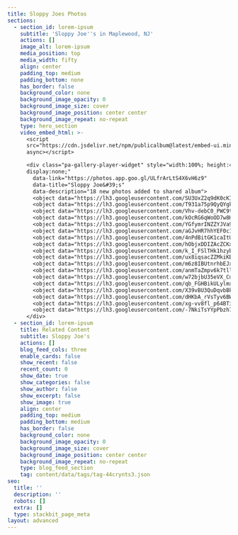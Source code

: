 ```yaml
---
title: Sloppy Joes Photos
sections:
  - section_id: lorem-ipsum
    subtitle: 'Sloppy Joe''s in Maplewood, NJ'
    actions: []
    image_alt: lorem-ipsum
    media_position: top
    media_width: fifty
    align: center
    padding_top: medium
    padding_bottom: none
    has_border: false
    background_color: none
    background_image_opacity: 0
    background_image_size: cover
    background_image_position: center center
    background_image_repeat: no-repeat
    type: hero_section
    video_embed_html: >-
      <script
      src="https://cdn.jsdelivr.net/npm/publicalbum@latest/embed-ui.min.js"
      async></script>

      <div class="pa-gallery-player-widget" style="width:100%; height:480px;
      display:none;"
        data-link="https://photos.app.goo.gl/ULfrArLtS4X6vH6z9"
        data-title="Sloppy Joe&#39;s"
        data-description="18 new photos added to shared album">
        <object data="https://lh3.googleusercontent.com/SU3UxZ2q9dK0cKIeHvcADjUeaBSsp_I7CR4Bvg4oGfl1E1qsQoMypGi7B6HU6RQ9xE7htm9EM2_5ZmjcTixjnWFxc4edtWrdMn38eeDMBNYgEj2YqxVRU-ijop7flIZEwuJknuI0=w1920-h1080"></object>
        <object data="https://lh3.googleusercontent.com/T931a75p9QyQYgkhmVTslpMjbPKhN23SUEWU9WDmHyXQud9eW8uTy6Hv3ghdkulsIajzy-YN5xlmnXrsVtfcjdsjctnDsb2off6DG24k_lRyT5qlCp0goZfvNKNEBUURZefAi_Ej=w1920-h1080"></object>
        <object data="https://lh3.googleusercontent.com/Vhv-debC0_PWC9tN0OSM9pO5ScKXB1B_TwlheFXn4r7idYrBcjO6qSOJrRl5FzzVY6-nJyNfC6bJpAXfPijWajqQHGSTzKn6IhuHv-V2SVB1Si0Fyak9qft5XzKLmQ-iCCilIDyz=w1920-h1080"></object>
        <object data="https://lh3.googleusercontent.com/kOcRG6qWoOD7w8HMvTJ2pvgkyV55p-smt6Lf9IaE0wYLsEnOJ-8O258Rx1eHtf7dJ2Xirp7RGKY9VySVBGw9ajeYRo9SGj90iCPvZGXc4bijr-lTOlUImw9OgflOdSFE3WtV3XlY=w1920-h1080"></object>
        <object data="https://lh3.googleusercontent.com/YGfymrINZZYJVa9f7rve-4bS24bGa-7imqfXwnhkNNcWLZ6WHq16ZUWzieVgH5HJGydA8Hbjfjgq4Ys81W3lWNEX1IHqqCVuwsjNjqYXPUyP0Bhui-kifG2I9w9cOmIthaYYDWuE=w1920-h1080"></object>
        <object data="https://lh3.googleusercontent.com/aGJvHR7hhYEF0c1ik_BpU-6b9ROExPIs6TTvXKnZSHVmMRtd2rUUvBxc_lczPQ6yFI0VWY0gLSIJq1mTStbXkDAlPfSyARaFNkTLcyDw6JYXLfaDx_9tttny8hnFTIzRN_Tyu52o=w1920-h1080"></object>
        <object data="https://lh3.googleusercontent.com/4nPdBitGK1caItUsJfz5g-aAv9IDT0MZClQBG82u4d-ab3ePzVsZ6fziFO0Xx-j6Rmpps5WwzArLcWEJw4XV9PWSKZoJBFfb6IGidmzgkUvoaBmxndoHxPss6FqOoKSmhh6jAdNR=w1920-h1080"></object>
        <object data="https://lh3.googleusercontent.com/hObjxDDIZAcZCKxgxe2hpxaVwosc6HyOA03umICZaYJ2x4cLTdC5waA--qX2mDEkU1FONCExItxPmreX8JiNdXq2ptdKMCzZkGui2eOcyiKOxEh9y8M6fCDlEu7-BtjR0GEMZJGf=w1920-h1080"></object>
        <object data="https://lh3.googleusercontent.com/k_I_FSlTHk1hzybkG80_wE2qSDIEva2azrvF7MCQvB1sIUY-J7DsVDI4bMowfV2-tpY_5b8sFcQvq6acTwEA0o4NA_HeOa5_nydbKDIu-drnazLQsy61IgLsJ4xI6UHu_DA_yFqi=w1920-h1080"></object>
        <object data="https://lh3.googleusercontent.com/ux8iqsacZZMkiKBsORR5YP-D48euNZwxLb3hlu0Vs2h4lqYB4cx4OmhdaTA4CFGF-NB3A43qcv-GIgOPdAcmOuQIVHyUOqUcWsbUPFAH1iplsPOfU4ZZ6-XDvEa0Y-VF8L9HSTxz=w1920-h1080"></object>
        <object data="https://lh3.googleusercontent.com/m6z8IBUtnrhbEJxjhfI3an40rd2GixbvJVu_RN5DhTWPgdhT41F7DPjZg-bhfT1FJdzIq9B6UMSwWBDVI1Rv2Qz56P1ioy79O2p1_8stvoSKC26Lq5zBxLgpKIQvRseAV3jUjlz3=w1920-h1080"></object>
        <object data="https://lh3.googleusercontent.com/anmTaZmpv6k7tllYnBvDh73ravN7WO3h1dibwzYBcOZezSd7cWkFJCJ-nPvrlzp6TekvxT9cOqhUbpxtgsjHqddOAUm2dPgzUcHbYhocI7sNgmQCRNKT3BqmUwdu7wSNm6GkgW89=w1920-h1080"></object>
        <object data="https://lh3.googleusercontent.com/w72bjbU35eVX_CdtfbP-ufaw-mGk5s5U9ggh5v-b9O-ewRPqnjC7B-IlD6v-wLATcKamvxpD7kuWBM-P0IiFJHUO6xDbg-ShrvNsJnQvnEx3ETH1kd2EZnPNpnB56t-30Opcs8NX=w1920-h1080"></object>
        <object data="https://lh3.googleusercontent.com/qb_FGHBikULylmxzjgTN3Ji2rR-x1fJE7uOXrhuo6T75cjozTzdvLojArm45zqQ9A3wI37r_em3sDAJ_Psvp9fKBWRd60VA0W3-S1yeJYk9iTzAXxmTUPKwEX1ls7mSO9HMtZbsm=w1920-h1080"></object>
        <object data="https://lh3.googleusercontent.com/X39vBU3QuDqvbBksxmakhwwp4I_Jp4OrJ0o5YM3R95P2J533BfdDeRoOKpahpqV3qqBxNrHwWTfehxjSNbCtCc_hlWKBF3KUONJBHYoE6KrdZytZEc3FAGqKD9nspwwHxDH4d8JI=w1920-h1080"></object>
        <object data="https://lh3.googleusercontent.com/dHKbA_rVsTyv6BWxECcnZLRWVmCwbo8_PibNrtHJrWEqkQF9iQllYvbxuSyAZdID4NlFLw7rB4dszkUmMlPymjgCx2Icgq42J1eSWRMQQkLL1eJTCSHvNQKK21Z5ITy00hQw2ssX=w1920-h1080"></object>
        <object data="https://lh3.googleusercontent.com/xg-vv8fl_p64BTit7kCNCD8JRQwq-Gtbm63h4R1fY3jLj6pg4mMl8xTfA54nAIF-wtlcYYzFPi7b6hC5-BbNX33ZMcGjT56hOdcKpWg6Nwh5_3koqiXimKDvTRhahgw5ZP8re6PN=w1920-h1080"></object>
        <object data="https://lh3.googleusercontent.com/-7NkiTsYYpPbzh7uzFOpe33Atbv_OFL-QbVmSa3HKwoyOMLEeTqyxb2LR79Q5L-nD8ELhnhhj80MZsUMcNaVal20gXT5s2IjZBnTkGb9W4yM7kvJ6ALMXQoITxaV_DY5bPagJT-e=w1920-h1080"></object>
      </div>
  - section_id: lorem-ipsum
    title: Related Content
    subtitle: Sloppy Joe's
    actions: []
    blog_feed_cols: three
    enable_cards: false
    show_recent: false
    recent_count: 0
    show_date: true
    show_categories: false
    show_author: false
    show_excerpt: false
    show_image: true
    align: center
    padding_top: medium
    padding_bottom: medium
    has_border: false
    background_color: none
    background_image_opacity: 0
    background_image_size: cover
    background_image_position: center center
    background_image_repeat: no-repeat
    type: blog_feed_section
    tag: content/data/tags/tag-44crynts3.json
seo:
  title: ''
  description: ''
  robots: []
  extra: []
  type: stackbit_page_meta
layout: advanced
---
```

